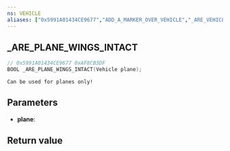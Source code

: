 ```yaml
---
ns: VEHICLE
aliases: ["0x5991A01434CE9677","ADD_A_MARKER_OVER_VEHICLE","_ARE_VEHICLE_WINGS_INTACT"]
---
```

## _ARE_PLANE_WINGS_INTACT

```c
// 0x5991A01434CE9677 0xAF8CB3DF
BOOL _ARE_PLANE_WINGS_INTACT(Vehicle plane);
```

```
Can be used for planes only!  
```

## Parameters
* **plane**: 

## Return value
